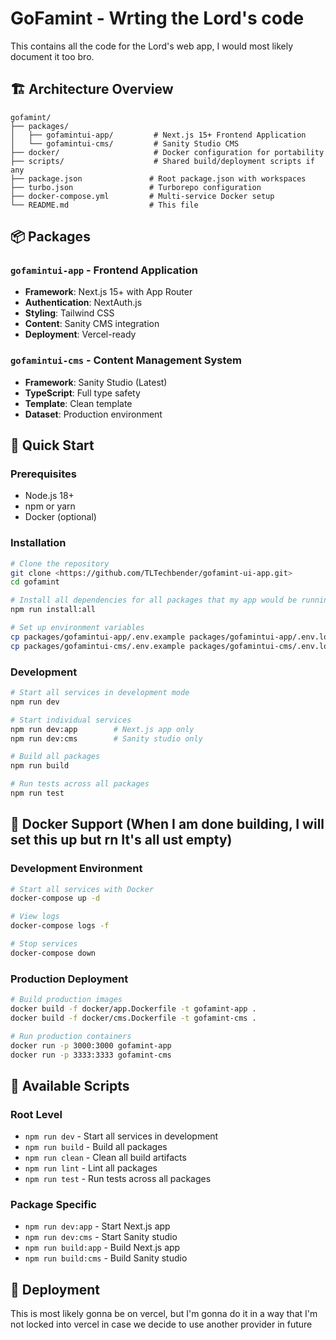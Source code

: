# GoFamint - Wrting the Lord's code

This contains all the code for the Lord's web app, I would most likely document it too bro.

## 🏗️ Architecture Overview

```
gofamint/
├── packages/
│   ├── gofamintui-app/         # Next.js 15+ Frontend Application
│   └── gofamintui-cms/         # Sanity Studio CMS
├── docker/                     # Docker configuration for portability
├── scripts/                    # Shared build/deployment scripts if any
├── package.json               # Root package.json with workspaces
├── turbo.json                 # Turborepo configuration
├── docker-compose.yml         # Multi-service Docker setup
└── README.md                  # This file
```

## 📦 Packages

### `gofamintui-app` - Frontend Application

- **Framework**: Next.js 15+ with App Router
- **Authentication**: NextAuth.js
- **Styling**: Tailwind CSS
- **Content**: Sanity CMS integration
- **Deployment**: Vercel-ready

### `gofamintui-cms` - Content Management System

- **Framework**: Sanity Studio (Latest)
- **TypeScript**: Full type safety
- **Template**: Clean template
- **Dataset**: Production environment

## 🚀 Quick Start

### Prerequisites

- Node.js 18+
- npm or yarn
- Docker (optional)

### Installation

```bash
# Clone the repository
git clone <https://github.com/TLTechbender/gofamint-ui-app.git>
cd gofamint

# Install all dependencies for all packages that my app would be running
npm run install:all

# Set up environment variables
cp packages/gofamintui-app/.env.example packages/gofamintui-app/.env.local
cp packages/gofamintui-cms/.env.example packages/gofamintui-cms/.env.local
```

### Development

```bash
# Start all services in development mode
npm run dev

# Start individual services
npm run dev:app        # Next.js app only
npm run dev:cms        # Sanity studio only

# Build all packages
npm run build

# Run tests across all packages
npm run test
```

## 🐳 Docker Support (When I am done building, I will set this up but rn It's all ust empty)

### Development Environment

```bash
# Start all services with Docker
docker-compose up -d

# View logs
docker-compose logs -f

# Stop services
docker-compose down
```

### Production Deployment

```bash
# Build production images
docker build -f docker/app.Dockerfile -t gofamint-app .
docker build -f docker/cms.Dockerfile -t gofamint-cms .

# Run production containers
docker run -p 3000:3000 gofamint-app
docker run -p 3333:3333 gofamint-cms
```

## 📝 Available Scripts

### Root Level

- `npm run dev` - Start all services in development
- `npm run build` - Build all packages
- `npm run clean` - Clean all build artifacts
- `npm run lint` - Lint all packages
- `npm run test` - Run tests across all packages

### Package Specific

- `npm run dev:app` - Start Next.js app
- `npm run dev:cms` - Start Sanity studio
- `npm run build:app` - Build Next.js app
- `npm run build:cms` - Build Sanity studio

## 🚀 Deployment

This is most likely gonna be on vercel, but I'm gonna do it in a way that I'm not locked into vercel in case we decide to use another provider in future
